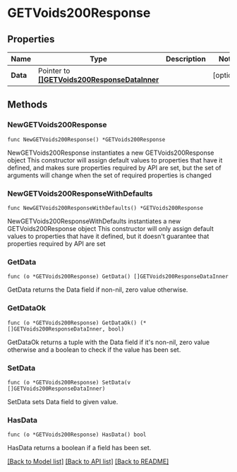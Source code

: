 # GETVoids200Response

## Properties

Name | Type | Description | Notes
------------ | ------------- | ------------- | -------------
**Data** | Pointer to [**[]GETVoids200ResponseDataInner**](GETVoids200ResponseDataInner.md) |  | [optional] 

## Methods

### NewGETVoids200Response

`func NewGETVoids200Response() *GETVoids200Response`

NewGETVoids200Response instantiates a new GETVoids200Response object
This constructor will assign default values to properties that have it defined,
and makes sure properties required by API are set, but the set of arguments
will change when the set of required properties is changed

### NewGETVoids200ResponseWithDefaults

`func NewGETVoids200ResponseWithDefaults() *GETVoids200Response`

NewGETVoids200ResponseWithDefaults instantiates a new GETVoids200Response object
This constructor will only assign default values to properties that have it defined,
but it doesn't guarantee that properties required by API are set

### GetData

`func (o *GETVoids200Response) GetData() []GETVoids200ResponseDataInner`

GetData returns the Data field if non-nil, zero value otherwise.

### GetDataOk

`func (o *GETVoids200Response) GetDataOk() (*[]GETVoids200ResponseDataInner, bool)`

GetDataOk returns a tuple with the Data field if it's non-nil, zero value otherwise
and a boolean to check if the value has been set.

### SetData

`func (o *GETVoids200Response) SetData(v []GETVoids200ResponseDataInner)`

SetData sets Data field to given value.

### HasData

`func (o *GETVoids200Response) HasData() bool`

HasData returns a boolean if a field has been set.


[[Back to Model list]](../README.md#documentation-for-models) [[Back to API list]](../README.md#documentation-for-api-endpoints) [[Back to README]](../README.md)


